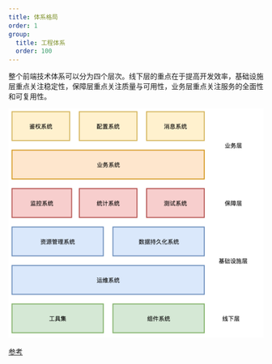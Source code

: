 ```yaml
---
title: 体系格局
order: 1
group:
  title: 工程体系
  order: 100
---
```


整个前端技术体系可以分为四个层次。线下层的重点在于提高开发效率，基础设施层重点关注稳定性，保障层重点关注质量与可用性，业务层重点关注服务的全面性和可复用性。

![](./pattern.png)

[参考](https://zhuanlan.zhihu.com/p/23185351)